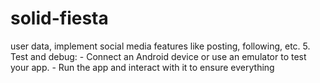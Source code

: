 # solid-fiesta
user data, implement social media features like posting, following, etc.  5. Test and debug: - Connect an Android device or use an emulator to test your app. - Run the app and interact with it to ensure everything 

